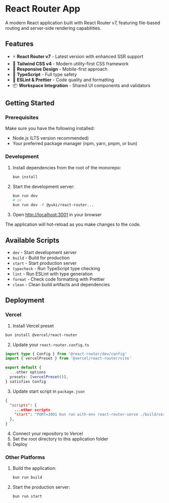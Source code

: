 # React Router App

A modern React application built with React Router v7, featuring file-based routing and server-side rendering capabilities.

## Features

- ⚡ **React Router v7** - Latest version with enhanced SSR support
- 🎨 **Tailwind CSS v4** - Modern utility-first CSS framework
- 📱 **Responsive Design** - Mobile-first approach
- 🔧 **TypeScript** - Full type safety
- 🎯 **ESLint & Prettier** - Code quality and formatting
- 📦 **Workspace Integration** - Shared UI components and validators

## Getting Started

### Prerequisites

Make sure you have the following installed:

- Node.js (LTS version recommended)
- Your preferred package manager (npm, yarn, pnpm, or bun)

### Development

1. Install dependencies from the root of the monorepo:

   ```bash
   bun install
   ```

2. Start the development server:

   ```bash
   bun run dev
   # or
   bun run dev -F @yuki/react-router...
   ```

3. Open [http://localhost:3001](http://localhost:3001) in your browser

The application will hot-reload as you make changes to the code.

## Available Scripts

- `dev` - Start development server
- `build` - Build for production
- `start` - Start production server
- `typecheck` - Run TypeScript type checking
- `lint` - Run ESLint with type generation
- `format` - Check code formatting with Prettier
- `clean` - Clean build artifacts and dependencies

## Deployment

### Vercel

1. Install Vercel preset

```bash
bun install @vercel/react-router
```

2. Update your `react-router.config.ts`

```ts
import type { Config } from '@react-router/dev/config'
import { vercelPreset } from '@vercel/react-router/vite'

export default {
  ...other options
  presets: [vercelPreset()],
} satisfies Config
```

3. Update start script in `package.json`

```json
{
  "scripts": {
    ...other scripts
    "start": "PORT=3001 bun run with-env react-router-serve ./build/server/nodejs_*/index.js",
  },
}
```

4. Connect your repository to Vercel
5. Set the root directory to this application folder
6. Deploy

### Other Platforms

1. Build the application:

   ```bash
   bun run build
   ```

2. Start the production server:

   ```bash
   bun run start
   ```
